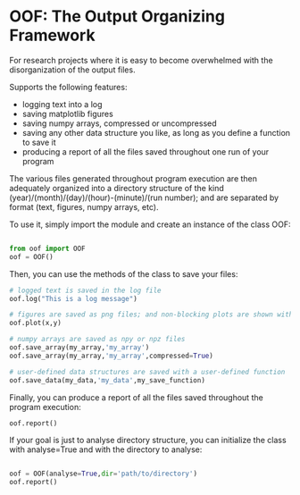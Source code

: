 # OOF: The Output Organizing Framework

For research projects where it is easy to become overwhelmed with the disorganization of the output files.

Supports the following features:
- logging text into a log
- saving matplotlib figures
- saving numpy arrays, compressed or uncompressed
- saving any other data structure you like, as long as you define a function to save it
- producing a report of all the files saved throughout one run of your program

The various files generated throughout program execution are then adequately organized into a directory structure of the kind (year)/(month)/(day)/(hour)-(minute)/(run number); and are separated by format (text, figures, numpy arrays, etc).

To use it, simply import the module and create an instance of the class OOF:

```python

from oof import OOF
oof = OOF()

```

Then, you can use the methods of the class to save your files:

```python
# logged text is saved in the log file
oof.log("This is a log message")

# figures are saved as png files; and non-blocking plots are shown with plot()
oof.plot(x,y)

# numpy arrays are saved as npy or npz files
oof.save_array(my_array,'my_array')
oof.save_array(my_array,'my_array',compressed=True)

# user-defined data structures are saved with a user-defined function
oof.save_data(my_data,'my_data',my_save_function)

```

Finally, you can produce a report of all the files saved throughout the program execution:

```python
oof.report()

```
If your goal is just to analyse directory structure, you can initialize the class with analyse=True and with the directory to analyse:

```python

oof = OOF(analyse=True,dir='path/to/directory')
oof.report()

```

